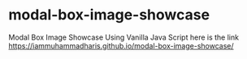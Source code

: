 # modal-box-image-showcase
Modal Box Image Showcase Using Vanilla Java Script 
here is the link
https://iammuhammadharis.github.io/modal-box-image-showcase/
